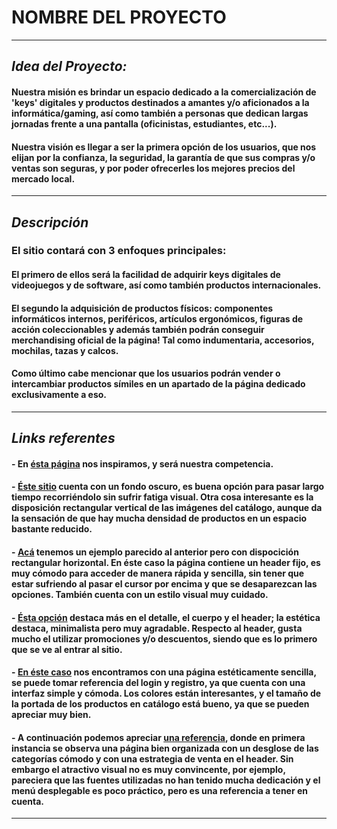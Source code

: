 # **NOMBRE DEL PROYECTO**

-------------------------------------------------------------------------------------------------------------------------------------

## *Idea del Proyecto:*

#### Nuestra misión es brindar un espacio dedicado a la comercialización de 'keys' digitales y productos destinados a amantes y/o aficionados a la informática/gaming, así como también a personas que dedican largas jornadas frente a una pantalla (oficinistas, estudiantes, etc...).

#### Nuestra visión es llegar a ser la primera opción de los usuarios, que nos elijan por la confianza, la seguridad, la garantía de que sus compras y/o ventas son seguras, y por poder ofrecerles los mejores precios del mercado local.

--------------------------------------------------------------------------------------------------------------------------------------

## *Descripción*

### **El sitio contará con 3 enfoques principales:**

#### El primero de ellos será la facilidad de adquirir keys digitales de videojuegos y de software, así como también productos internacionales.

#### El segundo la adquisición de productos físicos: componentes informáticos internos, periféricos, artículos ergonómicos, figuras de acción coleccionables y además también podrán conseguir merchandising oficial de la página! Tal como indumentaria, accesorios, mochilas, tazas y calcos.

#### Como último cabe mencionar que los usuarios podrán vender o intercambiar productos símiles en un apartado de la página dedicado exclusivamente a eso.

--------------------------------------------------------------------------------------------------------------------------------------

## ***Links referentes***

#### - En [ésta página][ref1] nos inspiramos, y será nuestra competencia.
[ref1]: https://www.eneba.com/latam/


#### - [Éste sitio][ref2] cuenta con un fondo oscuro, es buena opción para pasar largo tiempo recorriéndolo sin sufrir fatiga visual. Otra cosa interesante es la disposición rectangular vertical de las imágenes del catálogo, aunque da la sensación de que hay mucha densidad de productos en un espacio bastante reducido.
[ref2]: https://www.gamestorrents.fm/home/


#### - [Acá][ref3] tenemos un ejemplo parecido al anterior pero con dispocición rectangular horizontal. En éste caso la página contiene un header fijo, es muy cómodo para acceder de manera rápida y sencilla, sin tener que estar sufriendo al pasar el cursor por encima y que se desaparezcan las opciones. También cuenta con un estilo visual muy cuidado.
[ref3]: https://www.instant-gaming.com/es/


#### - [Ésta opción][ref4] destaca más en el detalle, el cuerpo y el header; la estética destaca, minimalista pero muy agradable. Respecto al header, gusta mucho el utilizar promociones y/o descuentos, siendo que es lo primero que se ve al entrar al sitio.
[ref4]: https://www.gog.com/en


#### - [En éste caso][ref5] nos encontramos con una página estéticamente sencilla, se puede tomar referencia del login y registro, ya que cuenta con una interfaz simple y cómoda. Los colores están interesantes, y el tamaño de la portada de los productos en catálogo está bueno, ya que se pueden apreciar muy bien.
[ref5]: https://www.humblebundle.com


#### - A continuación podemos apreciar [una referencia][ref6], donde en primera instancia se observa una página bien organizada con un desglose de las categorías cómodo y con una estrategia de venta en el header. Sin embargo el atractivo visual no es muy convincente, por ejemplo, pareciera que las fuentes utilizadas no han tenido mucha dedicación y el menú desplegable es poco práctico, pero es una referencia a tener en cuenta.
[ref6]: https://www.greenmangaming.com/es/

--------------------------------------------------------------------------------------------------------------------------------------